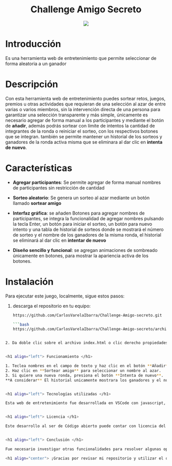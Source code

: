<h1 align="center">  Challenge Amigo Secreto </h1>

<p align="center">
   <img src="https://img.shields.io/badge/STATUS-EN%20DESAROLLO-green">
   </p>


<h1 align="left">  Introducción </h1>

Es una herramienta web de entretenimiento que permite seleccionar de forma aleatoria a un ganador


<h1 align="left">  Descripción </h1>

Con esta herramienta web de entretenimiento puedes sortear retos, juegos, premios u otras actividades que requieran de una selección al azar de entre varias o varios miembros, sin la intervención directa de una persona para garantizar una selección transparente y más simple, únicamente es necesario agregar de forma manual a los participantes y mediante el botón de **añadir**, además podrás sortear con límite de intentos la cantidad de integrantes de la ronda o reiniciar el sorteo, con los respectivos botones que se integran. también se permite mantener un historial de los sorteos y ganadores de la ronda activa misma que se eliminara al dar clic en **intenta de nuevo**.


<h1 align="left"> Características </h1>

- **Agregar participantes**: Se permite agregar de forma manual nombres de participantes sin restricción de cantidad
- **Sorteo aleatorio**: Se genera un sorteo al azar mediante un botón llamado **sortear amigo**

- **Interfaz gráfica**: se añaden Botones para agregar nombres de participantes, se integra la funcionalidad de agregar nombres pulsando la tecla Enter, un botón para iniciar el sorteo, un botón para nuevo intento y una tabla de historial de sorteos donde se mostrará el número de sorteo y el nombre de los ganadores de la misma ronda, el historial se eliminará al dar clic en **intentar de nuevo**

- **Diseño sencillo y funcional**: se agregan animaciones de sombreado únicamente en botones, para mostrar la apariencia activa de los botones.


<h1 align="left"> Instalación </h1>

Para ejecutar este juego, localmente, sigue estos pasos:

1. descarga el repositorio en tu equipo:
   ```bash
   https://github.com/CarlosVarelaIbarra/Challenge-Amigo-secreto.git

   ```bash
   https://github.com/CarlosVarelaIbarra/Challenge-Amigo-secreto/archive/refs/heads/main.zip
```bash

2. Da doble clic sobre el archivo index.html o clic derecho propiedades/abrir con y selecciona tu navegador.


<h1 align="left"> Funcionamiento </h1>

1. Teclea nombres en el campo de texto y haz clic en el botón **Añadir**.
2. Haz clic en **Sortear amigo** para seleccionar un nombre al azar.
3. Si quiere una nueva ronda, presiona el botón **Intenta de nuevo**.
**A considerar** El historial unicamente mostrara los ganadores y el numero de sorteo de la ronda activa, al dar clic en **intenta de nuevo** se borrara ese historial.


<h1 align="left"> Tecnologías utilizadas </h1>

Esta web de entretenimiento fue desarrollada en VSCode con javascript, HTML y CSS.


<h1 align="left"> Licencia </h1>

Este desarrollo al ser de Código abierto puede contar con licencia del MIT. 


<h1 align="left"> Conclusión </h1>

Fue necesario investigar otras funcionalidades para resolver algunas operaciones, siempre serán bienvenidas las aportaciones de mejora para este desarrollo, espero les sea útil esta web de entretenimiento.

<h1 align="center"> ¡Gracias por revisar mi repositorio y utilizar el desarrollo! </h1>

